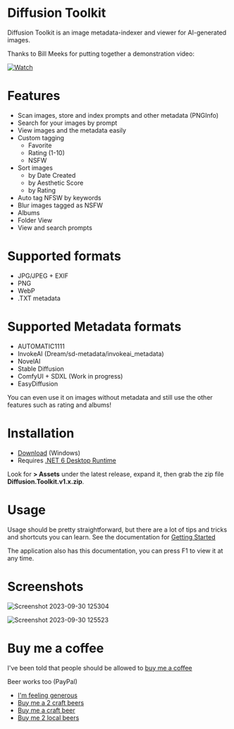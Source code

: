 # Diffusion Toolkit

Diffusion Toolkit is an image metadata-indexer and viewer for AI-generated images. 

Thanks to Bill Meeks for putting together a demonstration video:

[![Watch](https://img.youtube.com/vi/r7J3n1LjojE/hqdefault.jpg)](https://www.youtube.com/watch?v=r7J3n1LjojE&ab_channel=BillMeeks)

# Features

* Scan images, store and index prompts and other metadata (PNGInfo)
* Search for your images by prompt
* View images and the metadata easily
* Custom tagging 
    * Favorite
    * Rating (1-10)
    * NSFW
* Sort images
    * by Date Created 
    * by Aesthetic Score
    * by Rating   
* Auto tag NFSW by keywords
* Blur images tagged as NSFW 
* Albums
* Folder View
* View and search prompts

# Supported formats

* JPG/JPEG + EXIF
* PNG
* WebP
* .TXT metadata

# Supported Metadata formats

* AUTOMATIC1111
* InvokeAI (Dream/sd-metadata/invokeai_metadata)
* NovelAI
* Stable Diffusion
* ComfyUI + SDXL (Work in progress) 
* EasyDiffusion

You can even use it on images without metadata and still use the other features such as rating and albums!

# Installation

* [Download](https://github.com/RupertAvery/DiffusionToolkit/releases/latest
) (Windows)
* Requires [.NET 6 Desktop Runtime](https://dotnet.microsoft.com/en-us/download/dotnet/6.0) 


Look for **> Assets** under the latest release, expand it, then grab the zip file **Diffusion.Toolkit.v1.x.zip**.

# Usage

Usage should be pretty straightforward, but there are a lot of tips and tricks and shortcuts you can learn. See the documentation for [Getting Started](Diffusion.Toolkit/Tips.md)

The application also has this documentation, you can press F1 to view it at any time.


# Screenshots

![Screenshot 2023-09-30 125304](https://github.com/RupertAvery/DiffusionToolkit/assets/1910659/4f385236-cf01-462b-b0c8-cb2708110cb3)

![Screenshot 2023-09-30 125523](https://github.com/RupertAvery/DiffusionToolkit/assets/1910659/378b9153-86aa-42ce-af27-95e8709a1bd3)


# Buy me a coffee

I've been told that people should be allowed to [buy me a coffee](https://www.buymeacoffee.com/rupertavery)

Beer works too (PayPal)

* [I'm feeling generous](https://www.paypal.me/rupertavery/25.00?locale.x=en_US)
* [Buy me a 2 craft beers](https://www.paypal.me/rupertavery/10.00?locale.x=en_US)
* [Buy me a craft beer](https://www.paypal.me/rupertavery/5.00?locale.x=en_US)
* [Buy me 2 local beers](https://www.paypal.me/rupertavery/3.00?locale.x=en_US)
